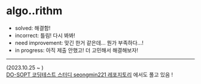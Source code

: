 # algo..rithm

- solved: 해결함!
- incorrect: 틀림! 다시 봐봐!
- need improvement: 맞긴 한거 같은데... 뭔가 부족하다...!
- in progress: 아직 제출 안했고! 더 고민해서 해결해보자!

---

(2023.10.25 ~ )<br>
[DO-SOPT 코딩테스트 스터디 seongmin221 레포지토리](https://github.com/seongmin221/CodingTestStudy) 에서도 풀고 있음 !

